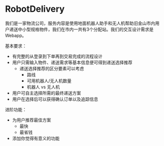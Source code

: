 # RobotDelivery

我们是一家物流公司，服务内容是使用地面机器人助手和无人机帮助旧金山市内用户递送中小型规格物件，我们在市内一共有3个分配站。我们的交互设计需求是Webapp。

基本要求：

- 有完整的从登录到下单再到交易完成的流程设计
- 用户只需输入物件、递送需求等基本信息便可得到递送选择推荐
   - 递送选择推荐的区分要素可以考虑
     - 路线
     - 可用机器人/无人机数量
     - 机器人 vs 无人机
- 用户可自主选择所需的最终递送方案
- 用户在选择后可以获得确认订单以及追踪信息

进阶功能：
- 为用户推荐最佳方案
   - 最快
   - 最省钱
- 添加你觉得有意义的功能
